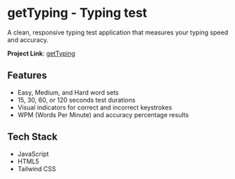 # getTyping - Typing test

A clean, responsive typing test application that measures your typing speed and accuracy.

**Project Link**: [getTyping](https://typingtest.fathanraedaya.com/)


## Features

- Easy, Medium, and Hard word sets
- 15, 30, 60, or 120 seconds test durations
- Visual indicators for correct and incorrect keystrokes
- WPM (Words Per Minute) and accuracy percentage results

## Tech Stack

- JavaScript
- HTML5
- Tailwind CSS



